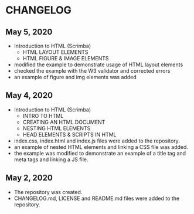 # CHANGELOG

## May 5, 2020
- Introduction to HTML (Scrimba)
  - HTML LAYOUT ELEMENTS
  - HTML FIGURE & IMAGE ELEMENTS
- modified the example to demonstrate usage of HTML layout elements
- checked the example with the W3 validator and corrected errors
- an example of figure and img elements was added

## May 4, 2020
- Introduction to HTML (Scrimba)
  - INTRO TO HTML
  - CREATING AN HTML DOCUMENT
  - NESTING HTML ELEMENTS
  - HEAD ELEMENTS & SCRIPTS IN HTML
- index.css, index.html and index.js files were added to the repository.
- an example of nested HTML elements and linking a CSS file was added.
- the example was modified to demonstrate an example of a title tag and meta tags and linking a JS file.

## May 2, 2020
- The repository was created.
- CHANGELOG.md, LICENSE and README.md files were added to the repository.
